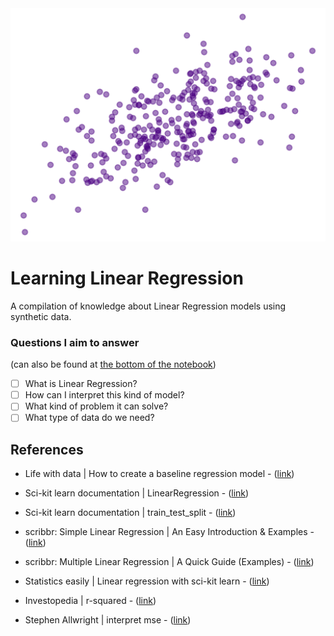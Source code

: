 
<img src="./assets/synthetic-data.png" style="width:100%; max-height:400px; margin:none; padding:none;" alt="some linear data">

# Learning Linear Regression

A compilation of knowledge about Linear Regression models using synthetic data.

### Questions I aim to answer

(can also be found at [the bottom of the notebook](./linear-regression.ipynb))

* [ ] What is Linear Regression?
* [ ] How can I interpret this kind of model?
* [ ] What kind of problem it can solve?
* [ ] What type of data do we need?

## References

* Life with data | How to create a baseline regression model - ([link](https://lifewithdata.com/2022/03/22/how-to-create-a-baseline-regression-model-in-scikit-learn/))

* Sci-kit learn documentation | LinearRegression - ([link](https://scikit-learn.org/stable/modules/generated/sklearn.linear_model.LinearRegression.html))

* Sci-kit learn documentation | train_test_split - ([link](https://scikit-learn.org/stable/modules/generated/sklearn.model_selection.train_test_split.html))

* scribbr: Simple Linear Regression | An Easy Introduction & Examples - ([link](https://www.scribbr.com/statistics/simple-linear-regression/))

* scribbr: Multiple Linear Regression | A Quick Guide (Examples) - ([link](https://www.scribbr.com/statistics/multiple-linear-regression/))

* Statistics easily | Linear regression with sci-kit learn - ([link](https://statisticseasily.com/linear-regression-with-scikit-learn/))

* Investopedia | r-squared - ([link](https://www.investopedia.com/terms/r/r-squared.asp))

* Stephen Allwright | interpret mse - ([link](https://stephenallwright.com/interpret-mse/))
